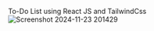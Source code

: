 To-Do List using React JS and TailwindCss
![Screenshot 2024-11-23 201429](https://github.com/user-attachments/assets/8830c38f-56c6-4b27-a844-1ae9d60b8763)
